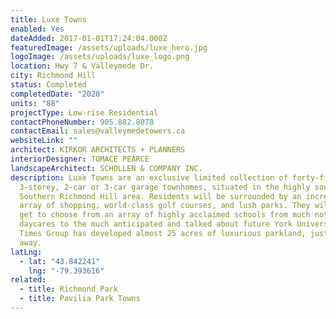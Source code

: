 ```yaml
---
title: Luxe Towns
enabled: Yes
dateAdded: 2017-01-01T17:24:04.000Z
featuredImage: /assets/uploads/luxe_hero.jpg
logoImage: /assets/uploads/luxe_logo.png
location: Hwy 7 & Valleymede Dr.
city: Richmond Hill
status: Completed
completedDate: "2020"
units: "88"
projectType: Low-rise Residential
contactPhoneNumber: 905.882.8078
contactEmail: sales@valleymedetowers.ca
websiteLink: ""
architect: KIRKOR ARCHITECTS + PLANNERS
interiorDesigner: TOMACE PEARCE
landscapeArchitect: SCHOLLEN & COMPANY INC.
description: Luxe Towns are an exclusive limited collection of forty-five,
  3-storey, 2-car or 3-car garage townhomes, situated in the highly sought after
  Southern Richmond Hill area. Residents will be surrounded by an incredible
  array of shopping, world-class golf courses, and lush parks. They will also
  get to choose from an array of highly acclaimed schools from much noted
  daycares to the much anticipated and talked about future York University.
  Times Group has developed almost 25 acres of luxurious parkland, just steps
  away.
latLng:
  - lat: "43.842241"
    lng: "-79.393616"
related:
  - title: Richmond Park
  - title: Pavilia Park Towns
---
```

